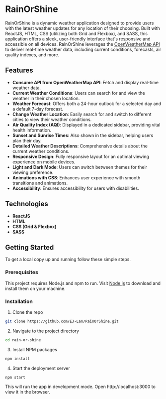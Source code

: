 # RainOrShine

RainOrShine is a dynamic weather application designed to provide users with the latest weather updates for any location of their choosing. Built with ReactJS, HTML, CSS (utilizing both Grid and Flexbox), and SASS, this application offers a sleek, user-friendly interface that's responsive and accessible on all devices. RainOrShine leverages the [OpenWeatherMap API](https://openweathermap.org/) to deliver real-time weather data, including current conditions, forecasts, air quality indexes, and more.

## Features

- **Consume API from OpenWeatherMap API**: Fetch and display real-time weather data.
- **Current Weather Conditions**: Users can search for and view the weather in their chosen location.
- **Weather Forecast**: Offers both a 24-hour outlook for a selected day and a default 7-day forecast.
- **Change Weather Location**: Easily search for and switch to different cities to view their weather conditions.
- **Air Quality Index (AQI)**: Displayed in a dedicated sidebar, providing vital health information.
- **Sunset and Sunrise Times**: Also shown in the sidebar, helping users plan their day.
- **Detailed Weather Descriptions**: Comprehensive details about the current weather conditions.
- **Responsive Design**: Fully responsive layout for an optimal viewing experience on mobile devices.
- **Light and Dark Mode**: Users can switch between themes for their viewing preference.
- **Animations with CSS**: Enhances user experience with smooth transitions and animations.
- **Accessibility**: Ensures accessibility for users with disabilities.

## Technologies

- **ReactJS**
- **HTML**
- **CSS (Grid & Flexbox)**
- **SASS**

## Getting Started

To get a local copy up and running follow these simple steps.

### Prerequisites

This project requires Node.js and npm to run. Visit [Node.js](https://nodejs.org) to download and install them on your machine.

### Installation

1. Clone the repo
  ```bash
  git clone https://github.com/EJ-Lan/RainOrShine.git
  ```

2. Navigate to the project directory
  ```bash
  cd rain-or-shine
  ```

3. Install NPM packages
  ```bash
  npm install
  ```

4. Start the deployment server
```bash
npm start
```

This will run the app in development mode. Open http://localhost:3000 to view it in the browser.
